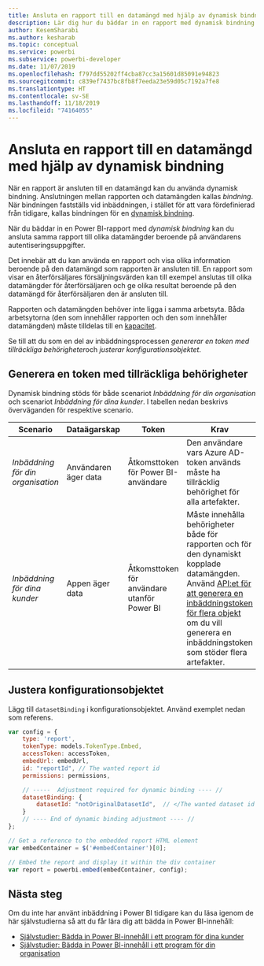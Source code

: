 ```yaml
---
title: Ansluta en rapport till en datamängd med hjälp av dynamisk bindning
description: Lär dig hur du bäddar in en rapport med dynamisk bindning.
author: KesemSharabi
ms.author: kesharab
ms.topic: conceptual
ms.service: powerbi
ms.subservice: powerbi-developer
ms.date: 11/07/2019
ms.openlocfilehash: f797dd55202ff4cba87cc3a15601d85091e94823
ms.sourcegitcommit: c839ef7437bc8fb8f7eeda23e59d05c7192a7fe8
ms.translationtype: HT
ms.contentlocale: sv-SE
ms.lasthandoff: 11/18/2019
ms.locfileid: "74164055"
---
```

# <a name="connect-a-report-to-a-dataset-using-dynamic-binding"></a>Ansluta en rapport till en datamängd med hjälp av dynamisk bindning 

När en rapport är ansluten till en datamängd kan du använda dynamisk bindning. Anslutningen mellan rapporten och datamängden kallas *bindning*. När bindningen fastställs vid inbäddningen, i stället för att vara fördefinierad från tidigare, kallas bindningen för en [dynamisk bindning](https://nam06.safelinks.protection.outlook.com/?url=https%3A%2F%2Fen.wikipedia.org%2Fwiki%2FLate_binding&data=02%7C01%7CKesem.Sharabi%40microsoft.com%7C5d5b0d2d62cf4818f0c108d7635b151e%7C72f988bf86f141af91ab2d7cd011db47%7C1%7C0%7C637087115150775585&sdata=AbEtdJvgy4ivi4v4ziuui%2Bw2ibTQQXBQNYRKbXn5scA%3D&reserved=0).
 
När du bäddar in en Power BI-rapport med *dynamisk bindning* kan du ansluta samma rapport till olika datamängder beroende på användarens autentiseringsuppgifter.
 
Det innebär att du kan använda en rapport och visa olika information beroende på den datamängd som rapporten är ansluten till. En rapport som visar en återförsäljares försäljningsvärden kan till exempel anslutas till olika datamängder för återförsäljaren och ge olika resultat beroende på den datamängd för återförsäljaren den är ansluten till.
 
Rapporten och datamängden behöver inte ligga i samma arbetsyta. Båda arbetsytorna (den som innehåller rapporten och den som innehåller datamängden) måste tilldelas till en [kapacitet](azure-pbie-create-capacity.md).

Se till att du som en del av inbäddningsprocessen *genererar en token med tillräckliga behörigheter*och *justerar konfigurationsobjektet*.


## <a name="generating-a-token-with-sufficient-permissions"></a>Generera en token med tillräckliga behörigheter

Dynamisk bindning stöds för både scenariot *Inbäddning för din organisation* och scenariot *Inbäddning för dina kunder*. I tabellen nedan beskrivs överväganden för respektive scenario.


|Scenario  |Dataägarskap  |Token  |Krav  |
|---------|---------|---------|---------|
|*Inbäddning för din organisation*    |Användaren äger data         |Åtkomsttoken för Power BI-användare         |Den användare vars Azure AD-token används måste ha tillräcklig behörighet för alla artefakter.         |
|*Inbäddning för dina kunder*     |Appen äger data         |Åtkomsttoken för användare utanför Power BI         |Måste innehålla behörigheter både för rapporten och för den dynamiskt kopplade datamängden. Använd [API:et för att generera en inbäddningstoken för flera objekt](embed-sample-for-customers.md#multiEmbedToken) om du vill generera en inbäddningstoken som stöder flera artefakter.         |

## <a name="adjusting-the-config-object"></a>Justera konfigurationsobjektet
Lägg till `datasetBinding` i konfigurationsobjektet. Använd exemplet nedan som referens.

```javascript
var config = {
    type: 'report',
    tokenType: models.TokenType.Embed,
    accessToken: accessToken,
    embedUrl: embedUrl,
    id: "reportId", // The wanted report id
    permissions: permissions,

    // -----  Adjustment required for dynamic binding ---- //
    datasetBinding: {
        datasetId: "notOriginalDatasetId",  // </The wanted dataset id
    }
    // ---- End of dynamic binding adjustment ---- //
};

// Get a reference to the embedded report HTML element
var embedContainer = $('#embedContainer')[0];

// Embed the report and display it within the div container
var report = powerbi.embed(embedContainer, config);
```

## <a name="next-steps"></a>Nästa steg

Om du inte har använt inbäddning i Power BI tidigare kan du läsa igenom de här självstudierna så att du får lära dig att bädda in Power BI-innehåll:
* [Självstudier: Bädda in Power BI-innehåll i ett program för dina kunder](embed-sample-for-customers.md)
* [Självstudier: Bädda in Power BI-innehåll i ett program för din organisation](embed-sample-for-your-organization.md)
